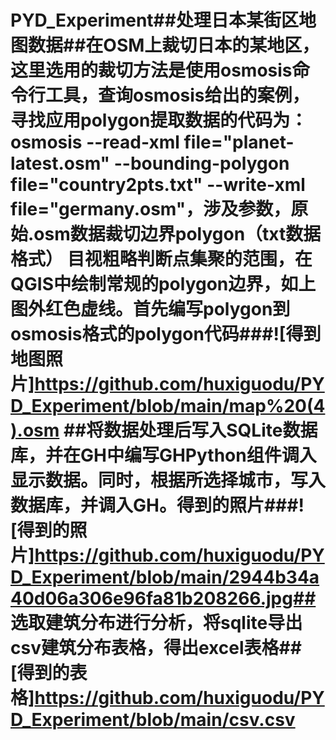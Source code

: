 # PYD_Experiment##处理日本某街区地图数据##在OSM上裁切日本的某地区，这里选用的裁切方法是使用osmosis命令行工具，查询osmosis给出的案例，寻找应用polygon提取数据的代码为：osmosis --read-xml file="planet-latest.osm" --bounding-polygon file="country2pts.txt" --write-xml file="germany.osm"，涉及参数，原始.osm数据裁切边界polygon（txt数据格式） 目视粗略判断点集聚的范围，在QGIS中绘制常规的polygon边界，如上图外红色虚线。首先编写polygon到osmosis格式的polygon代码###![得到地图照片]https://github.com/huxiguodu/PYD_Experiment/blob/main/map%20(4).osm ##将数据处理后写入SQLite数据库，并在GH中编写GHPython组件调入显示数据。同时，根据所选择城市，写入数据库，并调入GH。得到的照片###![得到的照片]https://github.com/huxiguodu/PYD_Experiment/blob/main/2944b34a40d06a306e96fa81b208266.jpg## 选取建筑分布进行分析，将sqlite导出csv建筑分布表格，得出excel表格##[得到的表格]https://github.com/huxiguodu/PYD_Experiment/blob/main/csv.csv
